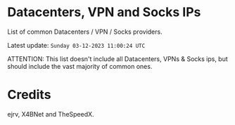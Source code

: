 # Datacenters, VPN and Socks IPs
 
List of common Datacenters / VPN / Socks providers. 

Latest update: `Sunday 03-12-2023 11:00:24 UTC` 

ATTENTION: This list doesn't include all Datacenters, VPNs & Socks ips, 
but should include the vast majority of common ones.

# Credits
ejrv, X4BNet and TheSpeedX.
